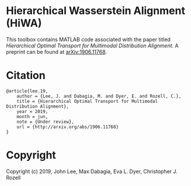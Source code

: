 # Hierarchical Wasserstein Alignment (HiWA)

This toolbox contains MATLAB code associated with the paper titled *Hierarchical Optimal Transport for Multimodal Distribution Alignment*. A preprint can be found at [arXiv:1906.11768](https://arxiv.org/abs/1906.11768).

# Citation
```
@article{lee.19,
    author = {Lee, J. and Dabagia, M. and Dyer, E. and Rozell, C.},
    title = {Hierarchical Optimal Transport for Multimodal Distribution Alignment},
    year = 2019,
    month = jun,
    note = {Under review},
    url = {http://arxiv.org/abs/1906.11768}
}
```

# Copyright
Copyright (c) 2019, John Lee, Max Dabagia, Eva L. Dyer, Christopher J. Rozell
